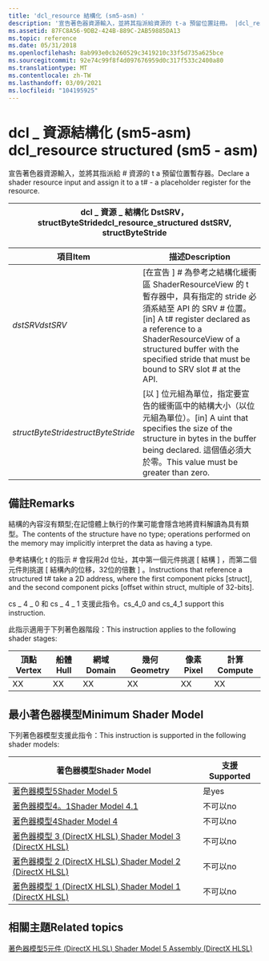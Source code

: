 ```yaml
---
title: 'dcl_resource 結構化 (sm5-asm) '
description: '宣告著色器資源輸入，並將其指派給資源的 t-a 預留位置註冊。 |dcl_resource 結構化 (sm5-asm) '
ms.assetid: 87FC8A56-9DB2-424B-889C-2AB59885DA13
ms.topic: reference
ms.date: 05/31/2018
ms.openlocfilehash: 8ab993e0cb260529c3419210c33f5d735a625bce
ms.sourcegitcommit: 92e74c99f8f4d097676959d0c317f533c2400a80
ms.translationtype: MT
ms.contentlocale: zh-TW
ms.lasthandoff: 03/09/2021
ms.locfileid: "104195925"
---
```

# <a name="dcl_resource-structured-sm5---asm"></a><span data-ttu-id="78302-104">dcl \_ 資源結構化 (sm5-asm) </span><span class="sxs-lookup"><span data-stu-id="78302-104">dcl\_resource structured (sm5 - asm)</span></span>

<span data-ttu-id="78302-105">宣告著色器資源輸入，並將其指派給 \# 資源的 t a 預留位置暫存器。</span><span class="sxs-lookup"><span data-stu-id="78302-105">Declare a shader resource input and assign it to a t\# - a placeholder register for the resource.</span></span>



| <span data-ttu-id="78302-106">dcl \_ 資源 \_ 結構化 DstSRV，structByteStride</span><span class="sxs-lookup"><span data-stu-id="78302-106">dcl\_resource\_structured dstSRV, structByteStride</span></span> |
|----------------------------------------------------|



 



| <span data-ttu-id="78302-107">項目</span><span class="sxs-lookup"><span data-stu-id="78302-107">Item</span></span>                                                                                                                                   | <span data-ttu-id="78302-108">描述</span><span class="sxs-lookup"><span data-stu-id="78302-108">Description</span></span>                                                                                                                                                                      |
|----------------------------------------------------------------------------------------------------------------------------------------|----------------------------------------------------------------------------------------------------------------------------------------------------------------------------------|
| <span data-ttu-id="78302-109"><span id="dstSRV"></span><span id="dstsrv"></span><span id="DSTSRV"></span>*dstSRV*</span><span class="sxs-lookup"><span data-stu-id="78302-109"><span id="dstSRV"></span><span id="dstsrv"></span><span id="DSTSRV"></span>*dstSRV*</span></span><br/>                                         | <span data-ttu-id="78302-110">\[在宣告 \] \# 為參考之結構化緩衝區 ShaderResourceView 的 t 暫存器中，具有指定的 stride 必須系結至 API 的 SRV \# 位置。</span><span class="sxs-lookup"><span data-stu-id="78302-110">\[in\] A t\# register declared as a reference to a ShaderResourceView of a structured buffer with the specified stride that must be bound to SRV slot \# at the API.</span></span> <br/> |
| <span data-ttu-id="78302-111"><span id="structByteStride"></span><span id="structbytestride"></span><span id="STRUCTBYTESTRIDE"></span>*structByteStride*</span><span class="sxs-lookup"><span data-stu-id="78302-111"><span id="structByteStride"></span><span id="structbytestride"></span><span id="STRUCTBYTESTRIDE"></span>*structByteStride*</span></span><br/> | <span data-ttu-id="78302-112">\[以 \] 位元組為單位，指定要宣告的緩衝區中的結構大小（以位元組為單位）。</span><span class="sxs-lookup"><span data-stu-id="78302-112">\[in\] A uint that specifies the size of the structure in bytes in the buffer being declared.</span></span> <span data-ttu-id="78302-113">這個值必須大於零。</span><span class="sxs-lookup"><span data-stu-id="78302-113">This value must be greater than zero.</span></span><br/>                                   |



 

## <a name="remarks"></a><span data-ttu-id="78302-114">備註</span><span class="sxs-lookup"><span data-stu-id="78302-114">Remarks</span></span>

<span data-ttu-id="78302-115">結構的內容沒有類型;在記憶體上執行的作業可能會隱含地將資料解讀為具有類型。</span><span class="sxs-lookup"><span data-stu-id="78302-115">The contents of the structure have no type; operations performed on the memory may implicitly interpret the data as having a type.</span></span>

<span data-ttu-id="78302-116">參考結構化 t 的指示 \# 會採用2d 位址，其中第一個元件挑選 \[ 結構 \] ，而第二個元件則挑選 \[ 結構內的位移，32位的倍數 \] 。</span><span class="sxs-lookup"><span data-stu-id="78302-116">Instructions that reference a structured t\# take a 2D address, where the first component picks \[struct\], and the second component picks \[offset within struct, multiple of 32-bits\].</span></span>

<span data-ttu-id="78302-117">cs \_ 4 \_ 0 和 cs \_ 4 \_ 1 支援此指令。</span><span class="sxs-lookup"><span data-stu-id="78302-117">cs\_4\_0 and cs\_4\_1 support this instruction.</span></span>

<span data-ttu-id="78302-118">此指示適用于下列著色器階段：</span><span class="sxs-lookup"><span data-stu-id="78302-118">This instruction applies to the following shader stages:</span></span>



| <span data-ttu-id="78302-119">頂點</span><span class="sxs-lookup"><span data-stu-id="78302-119">Vertex</span></span> | <span data-ttu-id="78302-120">船體</span><span class="sxs-lookup"><span data-stu-id="78302-120">Hull</span></span> | <span data-ttu-id="78302-121">網域</span><span class="sxs-lookup"><span data-stu-id="78302-121">Domain</span></span> | <span data-ttu-id="78302-122">幾何</span><span class="sxs-lookup"><span data-stu-id="78302-122">Geometry</span></span> | <span data-ttu-id="78302-123">像素</span><span class="sxs-lookup"><span data-stu-id="78302-123">Pixel</span></span> | <span data-ttu-id="78302-124">計算</span><span class="sxs-lookup"><span data-stu-id="78302-124">Compute</span></span> |
|--------|------|--------|----------|-------|---------|
| <span data-ttu-id="78302-125">X</span><span class="sxs-lookup"><span data-stu-id="78302-125">X</span></span>      | <span data-ttu-id="78302-126">X</span><span class="sxs-lookup"><span data-stu-id="78302-126">X</span></span>    | <span data-ttu-id="78302-127">X</span><span class="sxs-lookup"><span data-stu-id="78302-127">X</span></span>      | <span data-ttu-id="78302-128">X</span><span class="sxs-lookup"><span data-stu-id="78302-128">X</span></span>        | <span data-ttu-id="78302-129">X</span><span class="sxs-lookup"><span data-stu-id="78302-129">X</span></span>     | <span data-ttu-id="78302-130">X</span><span class="sxs-lookup"><span data-stu-id="78302-130">X</span></span>       |



 

## <a name="minimum-shader-model"></a><span data-ttu-id="78302-131">最小著色器模型</span><span class="sxs-lookup"><span data-stu-id="78302-131">Minimum Shader Model</span></span>

<span data-ttu-id="78302-132">下列著色器模型支援此指令：</span><span class="sxs-lookup"><span data-stu-id="78302-132">This instruction is supported in the following shader models:</span></span>



| <span data-ttu-id="78302-133">著色器模型</span><span class="sxs-lookup"><span data-stu-id="78302-133">Shader Model</span></span>                                              | <span data-ttu-id="78302-134">支援</span><span class="sxs-lookup"><span data-stu-id="78302-134">Supported</span></span> |
|-----------------------------------------------------------|-----------|
| [<span data-ttu-id="78302-135">著色器模型5</span><span class="sxs-lookup"><span data-stu-id="78302-135">Shader Model 5</span></span>](d3d11-graphics-reference-sm5.md)        | <span data-ttu-id="78302-136">是</span><span class="sxs-lookup"><span data-stu-id="78302-136">yes</span></span>       |
| [<span data-ttu-id="78302-137">著色器模型4。1</span><span class="sxs-lookup"><span data-stu-id="78302-137">Shader Model 4.1</span></span>](dx-graphics-hlsl-sm4.md)              | <span data-ttu-id="78302-138">不可以</span><span class="sxs-lookup"><span data-stu-id="78302-138">no</span></span>        |
| [<span data-ttu-id="78302-139">著色器模型4</span><span class="sxs-lookup"><span data-stu-id="78302-139">Shader Model 4</span></span>](dx-graphics-hlsl-sm4.md)                | <span data-ttu-id="78302-140">不可以</span><span class="sxs-lookup"><span data-stu-id="78302-140">no</span></span>        |
| [<span data-ttu-id="78302-141">著色器模型 3 (DirectX HLSL) </span><span class="sxs-lookup"><span data-stu-id="78302-141">Shader Model 3 (DirectX HLSL)</span></span>](dx-graphics-hlsl-sm3.md) | <span data-ttu-id="78302-142">不可以</span><span class="sxs-lookup"><span data-stu-id="78302-142">no</span></span>        |
| [<span data-ttu-id="78302-143">著色器模型 2 (DirectX HLSL) </span><span class="sxs-lookup"><span data-stu-id="78302-143">Shader Model 2 (DirectX HLSL)</span></span>](dx-graphics-hlsl-sm2.md) | <span data-ttu-id="78302-144">不可以</span><span class="sxs-lookup"><span data-stu-id="78302-144">no</span></span>        |
| [<span data-ttu-id="78302-145">著色器模型 1 (DirectX HLSL) </span><span class="sxs-lookup"><span data-stu-id="78302-145">Shader Model 1 (DirectX HLSL)</span></span>](dx-graphics-hlsl-sm1.md) | <span data-ttu-id="78302-146">不可以</span><span class="sxs-lookup"><span data-stu-id="78302-146">no</span></span>        |



 

## <a name="related-topics"></a><span data-ttu-id="78302-147">相關主題</span><span class="sxs-lookup"><span data-stu-id="78302-147">Related topics</span></span>

<dl> <dt>

[<span data-ttu-id="78302-148">著色器模型5元件 (DirectX HLSL) </span><span class="sxs-lookup"><span data-stu-id="78302-148">Shader Model 5 Assembly (DirectX HLSL)</span></span>](shader-model-5-assembly--directx-hlsl-.md)
</dt> </dl>

 

 





